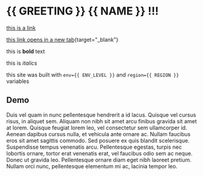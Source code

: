 ---
---

# {{ GREETING }} {{ NAME }} !!!

[this is a link](https://github.com/ntno/mkdocs-demo)  

[this link opens in a new tab](https://github.com/ntno/mkdocs-demo){target="_blank"}

this is **bold** text

this is _italics_

this site was built with `env={{ ENV_LEVEL }}` and `region={{ REGION }}` variables

## Demo

Duis vel quam in nunc pellentesque hendrerit a id lacus. Quisque vel cursus risus, in aliquet sem. Aliquam non nibh sit amet arcu finibus gravida sit amet at lorem. Quisque feugiat lorem leo, vel consectetur sem ullamcorper id. Aenean dapibus cursus nulla, et vehicula ante ornare ac. Nullam faucibus eros sit amet sagittis commodo. Sed posuere ex quis blandit scelerisque. Suspendisse tempus venenatis arcu. Pellentesque egestas, turpis nec lobortis ornare, tortor erat venenatis erat, vel faucibus odio sem ac neque. Donec ut gravida leo. Pellentesque ornare diam eget nibh laoreet pretium. Nullam orci nunc, pellentesque elementum mi ac, lacinia tempor leo. 